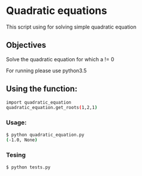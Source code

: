 # Quadratic equations

This script using for solving simple quadratic equation

## Objectives
Solve the quadratic equation for which a != 0

For running please use python3.5

## Using the function:
```bash
import quadratic_equation
quadratic_equation.get_roots(1,2,1)
```

### Usage:
```bash
$ python quadratic_equation.py
(-1.0, None)
```

### Tesing
```bash
$ python tests.py
```